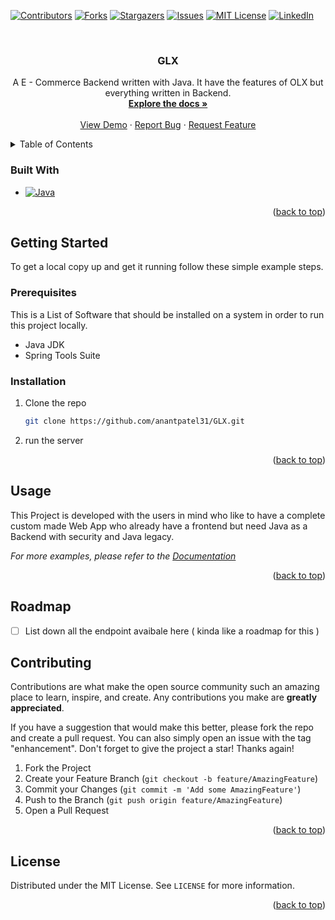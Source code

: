 <a name="readme-top"></a>
[![Contributors][contributors-shield]][contributors-url]
[![Forks][forks-shield]][forks-url]
[![Stargazers][stars-shield]][stars-url]
[![Issues][issues-shield]][issues-url]
[![MIT License][license-shield]][license-url]
[![LinkedIn][linkedin-shield]][linkedin-url]

<!-- PROJECT LOGO -->
<br />
<div align="center">

<h3 align="center">GLX</h3>

  <p align="center">
    A E - Commerce Backend written with Java. It have the features of OLX but everything written in Backend.
    <br />
    <a href="https://github.com/anantpatel31/GLX"><strong>Explore the docs »</strong></a>
    <br />
    <br />
    <a href="https://github.com/anantpatel31/GLX">View Demo</a>
    ·
    <a href="https://github.com/anantpatel31/GLX/issues">Report Bug</a>
    ·
    <a href="https://github.com/anantpatel31/GLX/issues">Request Feature</a>
  </p>
</div>



<!-- TABLE OF CONTENTS -->
<details>
  <summary>Table of Contents</summary>
  <ol>
    <li>
      <a href="#about-the-project">About The Project</a>
      <ul>
        <li><a href="#built-with">Built With</a></li>
      </ul>
    </li>
    <li>
      <a href="#getting-started">Getting Started</a>
      <ul>
        <li><a href="#prerequisites">Prerequisites</a></li>
        <li><a href="#installation">Installation</a></li>
      </ul>
    </li>
    <li><a href="#usage">Usage</a></li>
    <li><a href="#roadmap">Roadmap</a></li>
    <li><a href="#contributing">Contributing</a></li>
    <li><a href="#license">License</a></li>
    <li><a href="#contact">Contact</a></li>
    <li><a href="#acknowledgments">Acknowledgments</a></li>
  </ol>
</details>

### Built With

* [![Java][Java]][Java-url]

<p align="right">(<a href="#readme-top">back to top</a>)</p>



<!-- GETTING STARTED -->
## Getting Started

To get a local copy up and get it running follow these simple example steps.

### Prerequisites

This is a List of Software that should be installed on a system in order to run this project locally.
* Java JDK
* Spring Tools Suite

### Installation

1. Clone the repo
   ```sh
   git clone https://github.com/anantpatel31/GLX.git
   ```
2. run the server

<p align="right">(<a href="#readme-top">back to top</a>)</p>



<!-- USAGE EXAMPLES -->
## Usage

This Project is developed with the users in mind who like to have a complete custom made Web App who already have a frontend but need Java as a Backend with security and Java legacy.

_For more examples, please refer to the [Documentation](https://https://github.com/anantpatel31/GLX)_

<p align="right">(<a href="#readme-top">back to top</a>)</p>



<!-- ROADMAP -->
## Roadmap

- [ ] List down all the endpoint avaibale here ( kinda like a roadmap for this )


<!-- CONTRIBUTING -->
## Contributing

Contributions are what make the open source community such an amazing place to learn, inspire, and create. Any contributions you make are **greatly appreciated**.

If you have a suggestion that would make this better, please fork the repo and create a pull request. You can also simply open an issue with the tag "enhancement".
Don't forget to give the project a star! Thanks again!

1. Fork the Project
2. Create your Feature Branch (`git checkout -b feature/AmazingFeature`)
3. Commit your Changes (`git commit -m 'Add some AmazingFeature'`)
4. Push to the Branch (`git push origin feature/AmazingFeature`)
5. Open a Pull Request

<p align="right">(<a href="#readme-top">back to top</a>)</p>



<!-- LICENSE -->
## License

Distributed under the MIT License. See `LICENSE` for more information.

<p align="right">(<a href="#readme-top">back to top</a>)</p>


<!-- MARKDOWN LINKS & IMAGES -->
<!-- https://www.markdownguide.org/basic-syntax/#reference-style-links -->
[contributors-shield]: https://img.shields.io/github/contributors/anantpatel31/GLX.svg?style=for-the-badge
[contributors-url]: https://github.com/anantpatel31/GLX/graphs/contributors
[forks-shield]: https://img.shields.io/github/forks/anantpatel31/GLX.svg?style=for-the-badge
[forks-url]: https://github.com/anantpatel31/GLX/network/members
[stars-shield]: https://img.shields.io/github/stars/anantpatel31/GLX.svg?style=for-the-badge
[stars-url]: https://github.com/anantpatel31/GLX/stargazers
[issues-shield]: https://img.shields.io/github/issues/anantpatel31/GLX.svg?style=for-the-badge
[issues-url]: https://github.com/anantpatel31/GLX/issues
[license-shield]: https://img.shields.io/github/license/anantpatel31/GLX.svg?style=for-the-badge
[license-url]: https://github.com/anantpatel31/GLX/blob/master/LICENSE.txt
[linkedin-shield]: https://img.shields.io/badge/-LinkedIn-black.svg?style=for-the-badge&logo=linkedin&colorB=555
[linkedin-url]: https://linkedin.com/in/anantpatel31
[Java]: https://img.shields.io/badge/Java-000000?style=for-the-badge&logo=Java&logoColor=white
[Java-url]: https://java.com/